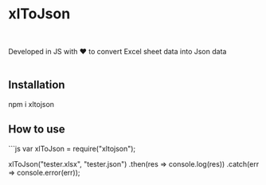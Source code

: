 <h1> xlToJson </h1>

<br />

<span> Developed in JS with ❤ to convert Excel sheet data into Json data </span>
<br />
<br />

<h2> Installation </h2>
<span> npm i xltojson </span>

<h2> How to use </h2>
  ```js
  var xlToJson = require("xltojson");

  xlToJson("tester.xlsx", "tester.json")
  .then(res => console.log(res))
  .catch(err => console.error(err));
  ```
